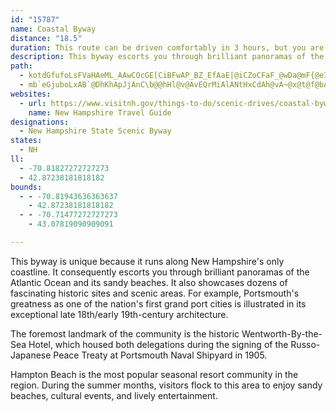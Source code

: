 ```yaml
---
id: "15787"
name: Coastal Byway
distance: "18.5"
duration: This route can be driven comfortably in 3 hours, but you are sure to want to stay longer.
description: This byway escorts you through brilliant panoramas of the Atlantic Ocean. Very popular with bicyclists and pedestrians, it also showcases dozens of fascinating historic sites and scenic areas.
path:
  - kotdGfufoLsFVaHAeML_AAwCOcGE[CiBFwAP_BZ_EfAaE|@iCZoCFaF_@wDa@mF{@eI}AcJkAqDm@}C}@sU_EyCm@wJcBwDs@e@Q{FcAgBi@sFgAyI}A}Bg@yAYe@KeAQsIgBuGgAkCq@_Es@_Ag@_CqBeAeAAE@wBCk@Eo@Sw@g@o@y@{@sFqEwAeAs@e@iB_AqAk@gBiAc@g@o@kAgAsFsAsIOwA[mKCa@KYYm@e@a@oBqAkHuC_@GYEyA?uMfAaKT}BUcBa@a@M[GeHu@{B]cCSaC]_CUg@IoAa@KCgAQyHcByBk@aCi@wNcEwJwCwBy@GG[Us@c@sDiBa@[k@i@QUk@{@sBeEcEmJ]i@OQWYm@c@sMcG}EoA_RaEsBk@{F{Bo@g@Ye@e@iAaFqNuAkB{GaGeCiC}@wAk@_BI}@?}@l@iDFiAU}E_@eAe@m@oAiAaAe@g@MuBu@o@q@uAoBkDwFm@o@s@a@g@SQIeB_@oBSiCe@_@QoAqA_BqCc@uA[q@[G]NiApAsCpFq@p@sAt@iARqCOaBQ{@QsAg@{AaBaA}A}@qAc@g@uEaEoA_BeBiDsAaFcB_FgB_Ec@c@c@Mw@HyD`CcCTyAUsCw@_A@s@Na@f@SbASLq@BaGmBkFwAoOuD{F_B_TgIuCkAOIkBw@eKuEaI_C_N{Ec@QsAs@w@c@}AcAeI}GyJsH_@s@_EeDyIaHiC_CQi@?YVuBn@sCjBkHxAsGn@eEBy@EUKISIwC^qBLiCI}C_@aDe@mAKyBa@eA]oCqAuDeC_B{A_CsC}CeDaAcBo@iBaB_GEi@Da@F_EEk@IQG]w@uC_@uB[kAQc@c@w@g@i@a@YmC_@sC_@o@YqAw@cA}@]c@k@Q[G{DIs@B_BH_DXwAJmADqAL{@GyA?aCIeAQeA_@wOaIqBgA_@MqBRkCJ}AQeA_@gBuAsByCc@oAMgA@gAXuAb@yADYLe@HqCf@uCLqAIw@a@uAqCuFk@eAy@y@sAy@cAc@cAm@aA}@i@o@yAyCaAgBSy@e@}B?OGe@Yg@c@k@eAs@e@EoGx@q@Ae@UmDoC}IuH}D_DiAw@uD{@mAGmB^gBp@eAh@m@R}@HmBHsAJu@P_Af@{AnAw@r@_BlBiB`Ce@bAk@tCq@rASVm@p@uDlByBdCgArBa@nAk@zB[x@]x@_@bCKt@E~ABp@Nr@Rt@rBrD@LlEhHtFrIt@pAl@xA`BnFxArHXjBBXGvA?j@@`@b@tBVdBJ|BWbDyAbGSdAF~@f@lCDt@ItAQtAOt@WZaAt@{@h@g@^{@tAKZSv@Et@Dx@h@|BHdABfAAx@O`CMt@[f@QFoAh@yIxByFtAsCf@gAMyE{@o@CaBLYqWH_BT{CBcCOkC_@uA]y@_BaCc@kAgAcGMg@o@oDc@oDg@eD{GcQaBuEu@}AeHsJ}AcCwA_Dc@cBGaABuA_@sCYuAgCmIu@wB_@o@{A_BgAgCsEaNcAmDqAqAcB{A{@_AwAy@{AWwBJcBl@uAJmFPQ?c@Ek@_@EQqFgHsBaC{BbAq@x@e@nAe@pCAdB@zAPfBb@xBJbBGhBQ~@Pb@fBfCh@l@FNnDzELZ@b@B\]tBeAzCkFxKgA~BAl@R~H?^IhC]lBk@dRCnBzApJn@tGt@zGt@dH?RGz@]~AUx@c@xBCb@dAbQ@Vb@lEt@vMTbBCrBsAt@c@XMD[FkEl@y@XwAx@i@VeBf@e@\m@^}C~AyAf@gAFoATSJa@RmBhBuDvC[_@WG]A]JPHTd@F^D^@XE~@l@|Cf@zCv@fGR`AD\nDjK`AtDZrAzAg@~AKbB?n@l@tA`AfBv@d@JnCbAzAdA\ZtDmExEiEbBaAjBqAJMfFoCr@_@TQf@U~A_AXUXQdDgA|BgA`EeC~AgARMvAiAlDcE`AqAp@s@d@[r@QfBM~G[b@GZU~@sAzCaFxA}B?GdFeGnBuAvFeEf@WbAe@xAc@n@M
  - mb`eGjuboLxAB`@DhKhApJjAnC\b@@hHl@v@AvEQrMiAlANtHxCdAh@vA~@x@t@f@bABZLlETpEl@pEh@dD`AfFb@`A`@d@b@\lAp@hAj@l@ZhDzBjEfDfAfAbBlBf@^d@XtE|ArDfAdAXtI|AdEl@pNjAbCNpADVD\PdDpCjBnBb@ZdAbAv@x@|@jAx@xArA`B
websites:
  - url: https://www.visitnh.gov/things-to-do/scenic-drives/coastal-byway
    name: New Hampshire Travel Guide
designations:
  - New Hampshire State Scenic Byway
states:
  - NH
ll:
  - -70.81827272727273
  - 42.87238181818182
bounds:
  - - -70.81943636363637
    - 42.87238181818182
  - - -70.71477272727273
    - 43.07819090909091

---
```


This byway is unique because it runs along New Hampshire's only coastline. It consequently escorts you through brilliant panoramas of the Atlantic Ocean and its sandy beaches. It also showcases dozens of fascinating historic sites and scenic areas. For example, Portsmouth's greatness as one of the nation's first grand port cities is illustrated in its exceptional late 18th/early 19th-century architecture.

The foremost landmark of the community is the historic Wentworth-By-the-Sea Hotel, which housed both delegations during the signing of the Russo-Japanese Peace Treaty at Portsmouth Naval Shipyard in 1905.

Hampton Beach is the most popular seasonal resort community in the region. During the summer months, visitors flock to this area to enjoy sandy beaches, cultural events, and lively entertainment.
